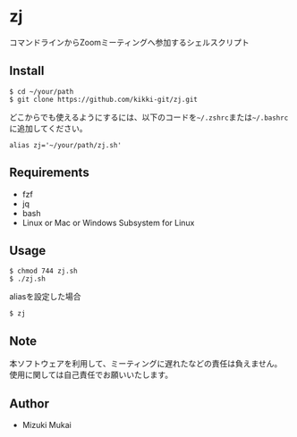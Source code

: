 # zj

コマンドラインからZoomミーティングへ参加するシェルスクリプト

## Install
```
$ cd ~/your/path
$ git clone https://github.com/kikki-git/zj.git
```
どこからでも使えるようにするには、以下のコードを`~/.zshrc`または`~/.bashrc`に追加してください。
```
alias zj='~/your/path/zj.sh'
```

## Requirements
- fzf
- jq
- bash
- Linux or Mac or Windows Subsystem for Linux

## Usage
```
$ chmod 744 zj.sh
$ ./zj.sh
```
aliasを設定した場合
```
$ zj
```

## Note

本ソフトウェアを利用して、ミーティングに遅れたなどの責任は負えません。
使用に関しては自己責任でお願いいたします。

## Author
- Mizuki Mukai
